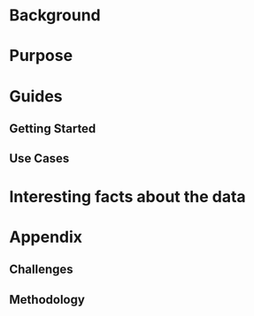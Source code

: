 # Background

# Purpose

# Guides

## Getting Started

## Use Cases

# Interesting facts about the data

# Appendix

## Challenges

## Methodology
